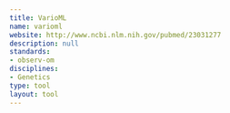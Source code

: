 ```yaml
---
title: VarioML
name: varioml
website: http://www.ncbi.nlm.nih.gov/pubmed/23031277
description: null
standards:
- observ-om
disciplines:
- Genetics
type: tool
layout: tool
---
```


